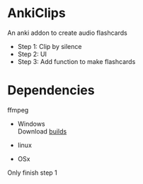 # AnkiClips
An anki addon to create audio flashcards
- Step 1: Clip by silence
- Step 2: UI
- Step 3: Add function to make flashcards

# Dependencies
ffmpeg

- Windows  
Download [builds](https://ffmpeg.zeranoe.com/builds/)

- linux
- OSx

Only finish step 1
